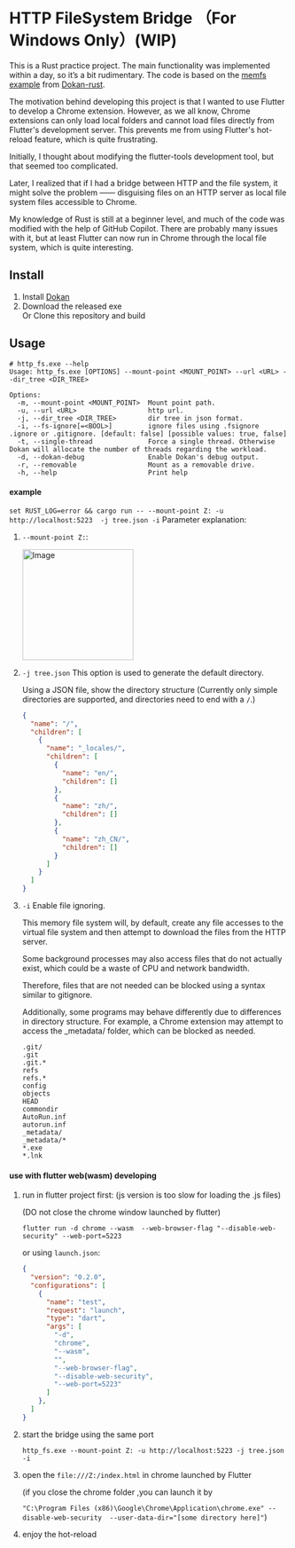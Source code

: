 # HTTP FileSystem Bridge （For Windows Only）(WIP)

This is a Rust practice project. The main functionality was implemented within a day, so it’s a bit rudimentary.
The code is based on the [memfs example](https://github.com/dokan-dev/dokan-rust/tree/master/dokan/examples/memfs) from [Dokan-rust](https://github.com/dokan-dev/dokan-rust).

The motivation behind developing this project is that I wanted to use Flutter to develop a Chrome extension. However, as we all know, Chrome extensions can only load local folders and cannot load files directly from Flutter's development server. This prevents me from using Flutter's hot-reload feature, which is quite frustrating.

Initially, I thought about modifying the flutter-tools development tool, but that seemed too complicated.

Later, I realized that if I had a bridge between HTTP and the file system, it might solve the problem —— disguising files on an HTTP server as local file system files accessible to Chrome.

My knowledge of Rust is still at a beginner level, and much of the code was modified with the help of GitHub Copilot. There are probably many issues with it, but at least Flutter can now run in Chrome through the local file system, which is quite interesting.

## Install 

1. Install [Dokan](https://github.com/dokan-dev/dokany/releases)
2. Download the released exe </br>
   Or Clone this repository and build

## Usage

```
# http_fs.exe --help
Usage: http_fs.exe [OPTIONS] --mount-point <MOUNT_POINT> --url <URL> --dir_tree <DIR_TREE>

Options:
  -m, --mount-point <MOUNT_POINT>  Mount point path.
  -u, --url <URL>                  http url.
  -j, --dir_tree <DIR_TREE>        dir tree in json format.
  -i, --fs-ignore[=<BOOL>]         ignore files using .fsignore .ignore or .gitignore. [default: false] [possible values: true, false]
  -t, --single-thread              Force a single thread. Otherwise Dokan will allocate the number of threads regarding the workload.
  -d, --dokan-debug                Enable Dokan's debug output.
  -r, --removable                  Mount as a removable drive.
  -h, --help                       Print help

```

#### example
`set RUST_LOG=error && cargo run -- --mount-point Z: -u http://localhost:5223  -j tree.json -i`
Parameter explanation:

1. `--mount-point Z:`: 

    <img width="200" alt="Image" src="https://github.com/user-attachments/assets/b9e23cd1-8ead-4570-9bb5-75c3165be30c" />

2. `-j tree.json`
    This option is used to generate the default directory.

    Using a JSON file, show the directory structure 
    (Currently only simple directories are supported, and directories need to end with a `/`.)


    ```json
    {
      "name": "/",
      "children": [
        {
          "name": "_locales/",
          "children": [
            {
              "name": "en/",
              "children": []
            },
            {
              "name": "zh/",
              "children": []
            },
            {
              "name": "zh_CN/",
              "children": []
            }
          ]
        }
      ]
    }
    ```

3. `-i`
    Enable file ignoring.

    This memory file system will, by default, create any file accesses to the virtual file system and then attempt to download the files from the HTTP server. 

    Some background processes may also access files that do not actually exist, which could be a waste of CPU and network bandwidth. 

    Therefore, files that are not needed can be blocked using a syntax similar to gitignore.

    Additionally, some programs may behave differently due to differences in directory structure. For example, a Chrome extension may attempt to access the _metadata/ folder, which can be blocked as needed.

    ```gitignore
    .git/
    .git
    .git.*
    refs
    refs.*
    config
    objects
    HEAD
    commondir
    AutoRun.inf
    autorun.inf
    _metadata/
    _metadata/*
    *.exe
    *.lnk
    ```

#### use with flutter web(wasm) developing
1. run in flutter project first: (js version is too slow for loading the .js files)

    (DO not close the chrome window launched by flutter)

    `flutter run -d chrome --wasm  --web-browser-flag "--disable-web-security" --web-port=5223`

    or using `launch.json`:

    ```json
    {
      "version": "0.2.0",
      "configurations": [
        {
          "name": "test",
          "request": "launch",
          "type": "dart",
          "args": [
            "-d",
            "chrome",
            "--wasm",
            "",
            "--web-browser-flag",
            "--disable-web-security",
            "--web-port=5223"
          ]
        },
      ]
    }
    ```

2. start the bridge using the same port

    `http_fs.exe --mount-point Z: -u http://localhost:5223 -j tree.json -i`

3. open the `file:///Z:/index.html` in chrome launched by Flutter 

    (if you close the chrome folder ,you can launch it by 

    `"C:\Program Files (x86)\Google\Chrome\Application\chrome.exe" --disable-web-security  --user-data-dir="[some directory here]"`)

4. enjoy the hot-reload

